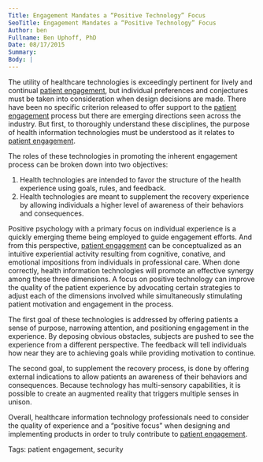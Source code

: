 ```yaml
---
Title: Engagement Mandates a “Positive Technology” Focus
SeoTitle: Engagement Mandates a “Positive Technology” Focus
Author: ben
Fullname: Ben Uphoff, PhD
Date: 08/17/2015
Summary: 
Body: |
---
```

The utility of healthcare technologies is exceedingly pertinent for lively and continual [patient engagement](https://catalyze.io/solutions/patient-engagement), but individual preferences and conjectures must be taken into consideration when design decisions are made. There have been no specific criterion released to offer support to the [patient engagement](https://catalyze.io/solutions/patient-engagement) process but there are emerging directions seen across the industry. But first, to thoroughly understand these disciplines, the purpose of health information technologies must be understood as it relates to [patient engagement](https://catalyze.io/solutions/patient-engagement). 

The roles of these technologies in promoting the inherent engagement process can be broken down into two objectives:

1. Health technologies are intended to favor the structure of the health experience using goals, rules, and feedback.
2. Health technologies are meant to supplement the recovery experience by allowing individuals a higher level of awareness of their behaviors and consequences. 

Positive psychology with a primary focus on individual experience is a quickly emerging theme being employed to guide engagement efforts. And from this perspective, [patient engagement](https://catalyze.io/solutions/patient-engagement) can be conceptualized as an intuitive experiential activity resulting from cognitive, conative, and emotional impositions from individuals in professional care. When done correctly, health information technologies will promote an effective synergy among these three dimensions. A focus on positive technology can improve the quality of the patient experience by advocating certain strategies to adjust each of the dimensions involved while simultaneously stimulating patient motivation and engagement in the process. 

The first goal of these technologies is addressed by offering patients a sense of purpose, narrowing attention, and positioning engagement in the experience. By deposing obvious obstacles, subjects are pushed to see the experience from a different perspective. The feedback will tell individuals how near they are to achieving goals while providing motivation to continue. 

The second goal, to supplement the recovery process, is done by offering external indications to allow patients an awareness of their behaviors and consequences. Because technology has multi-sensory capabilities, it is possible to create an augmented reality that triggers multiple senses in unison. 

Overall, healthcare information technology professionals need to consider the quality of experience and a “positive focus” when designing and implementing products in order to truly contribute to [patient engagement](https://catalyze.io/solutions/patient-engagement).

Tags: patient engagement, security